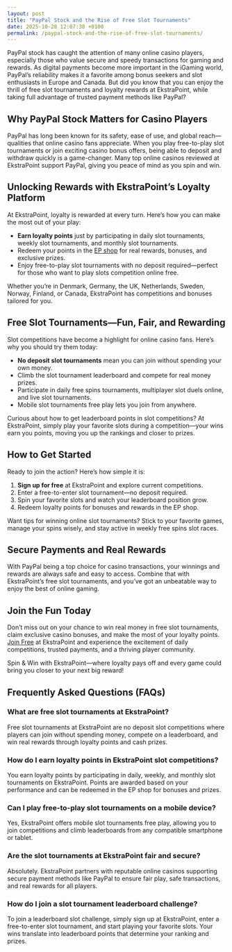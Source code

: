 ```yaml
---
layout: post
title: "PayPal Stock and the Rise of Free Slot Tournaments"
date: 2025-10-28 12:07:38 +0100
permalink: /paypal-stock-and-the-rise-of-free-slot-tournaments/
---
```

PayPal stock has caught the attention of many online casino players, especially those who value secure and speedy transactions for gaming and rewards. As digital payments become more important in the iGaming world, PayPal’s reliability makes it a favorite among bonus seekers and slot enthusiasts in Europe and Canada. But did you know that you can enjoy the thrill of free slot tournaments and loyalty rewards at EkstraPoint, while taking full advantage of trusted payment methods like PayPal?

## Why PayPal Stock Matters for Casino Players

PayPal has long been known for its safety, ease of use, and global reach—qualities that online casino fans appreciate. When you play free-to-play slot tournaments or join exciting casino bonus offers, being able to deposit and withdraw quickly is a game-changer. Many top online casinos reviewed at EkstraPoint support PayPal, giving you peace of mind as you spin and win.

## Unlocking Rewards with EkstraPoint’s Loyalty Platform

At EkstraPoint, loyalty is rewarded at every turn. Here’s how you can make the most out of your play:

- **Earn loyalty points** just by participating in daily slot tournaments, weekly slot tournaments, and monthly slot tournaments.
- Redeem your points in the [EP shop](https://ekstrapoint.com/shop) for real rewards, bonuses, and exclusive prizes.
- Enjoy free-to-play slot tournaments with no deposit required—perfect for those who want to play slots competition online free.

Whether you’re in Denmark, Germany, the UK, Netherlands, Sweden, Norway, Finland, or Canada, EkstraPoint has competitions and bonuses tailored for you.

## Free Slot Tournaments—Fun, Fair, and Rewarding

Slot competitions have become a highlight for online casino fans. Here’s why you should try them today:

- **No deposit slot tournaments** mean you can join without spending your own money.
- Climb the slot tournament leaderboard and compete for real money prizes.
- Participate in daily free spins tournaments, multiplayer slot duels online, and live slot tournaments.
- Mobile slot tournaments free play lets you join from anywhere.

Curious about how to get leaderboard points in slot competitions? At EkstraPoint, simply play your favorite slots during a competition—your wins earn you points, moving you up the rankings and closer to prizes.

## How to Get Started

Ready to join the action? Here’s how simple it is:

1. **Sign up for free** at EkstraPoint and explore current competitions.
2. Enter a free-to-enter slot tournament—no deposit required.
3. Spin your favorite slots and watch your leaderboard position grow.
4. Redeem loyalty points for bonuses and rewards in the EP shop.

Want tips for winning online slot tournaments? Stick to your favorite games, manage your spins wisely, and stay active in weekly free spins slot races.

## Secure Payments and Real Rewards

With PayPal being a top choice for casino transactions, your winnings and rewards are always safe and easy to access. Combine that with EkstraPoint’s free slot tournaments, and you’ve got an unbeatable way to enjoy the best of online gaming.

## Join the Fun Today

Don’t miss out on your chance to win real money in free slot tournaments, claim exclusive casino bonuses, and make the most of your loyalty points. [Join Free](https://ekstrapoint.com/competitions) at EkstraPoint and experience the excitement of daily competitions, trusted payments, and a thriving player community.

Spin & Win with EkstraPoint—where loyalty pays off and every game could bring you closer to your next big reward!

## Frequently Asked Questions (FAQs)

### What are free slot tournaments at EkstraPoint?

Free slot tournaments at EkstraPoint are no deposit slot competitions where players can join without spending money, compete on a leaderboard, and win real rewards through loyalty points and cash prizes.

### How do I earn loyalty points in EkstraPoint slot competitions?

You earn loyalty points by participating in daily, weekly, and monthly slot tournaments on EkstraPoint. Points are awarded based on your performance and can be redeemed in the EP shop for bonuses and prizes.

### Can I play free-to-play slot tournaments on a mobile device?

Yes, EkstraPoint offers mobile slot tournaments free play, allowing you to join competitions and climb leaderboards from any compatible smartphone or tablet.

### Are the slot tournaments at EkstraPoint fair and secure?

Absolutely. EkstraPoint partners with reputable online casinos supporting secure payment methods like PayPal to ensure fair play, safe transactions, and real rewards for all players.

### How do I join a slot tournament leaderboard challenge?

To join a leaderboard slot challenge, simply sign up at EkstraPoint, enter a free-to-enter slot tournament, and start playing your favorite slots. Your wins translate into leaderboard points that determine your ranking and prizes.

<script type="application/ld+json">
{
  "@context": "https://schema.org",
  "@type": "BlogPosting",
  "headline": "PayPal Stock and the Rise of Free Slot Tournaments",
  "description": "Explore how PayPal stock influences online casino players and discover EkstraPoint's free slot tournaments and loyalty rewards tailored for players in Europe and Canada.",
  "author": {
    "@type": "Person",
    "name": "EkstraPoint"
  },
  "publisher": {
    "@type": "Person",
    "name": "EkstraPoint"
  },
  "datePublished": "2024-06-01",
  "mainEntityOfPage": {
    "@type": "WebPage",
    "@id": "https://ekstrapoint.com/blog/paypal-stock-and-the-rise-of-free-slot-tournaments"
  },
  "keywords": "casino bonus, no deposit bonus, free spins, online casino reviews, Ekstrapoint, free to play, free slot tournaments, free slots tournaments, slot competitions, online slot tournaments, free-to-play slot tournaments, slot tournament leaderboard, daily slot tournaments, weekly slot tournaments, monthly slot tournaments, no deposit slot tournament, live slot tournaments, social slot tournaments, free spins tournaments, slot duels competition, leaderboard slot challenge, free slot tournaments win real money, daily free spins tournament, multiplayer slot duels online, free casino slot competitions no entry fee, mobile slot tournaments free play, free slot leaderboard races, loyalty points, play-to-earn, slot tournament cash prize pool, free spins leaderboard competition, real money free slot competitions, free slot competitions with prizes, play slots competition online free, free slot tournament leaderboard ranking, weekly free spins slot races, no deposit leaderboard slots challenge, free to enter slot tournament, what are free slot tournaments, how do slot tournaments work, can you win money in free slot tournaments, how to join slot competitions online, best free slot tournaments today, are mobile slot tournaments legit, what is a slot tournament leaderboard, how to get leaderboard points in slot competitions, do free slot tournaments have cash prizes, tips for winning online slot tournaments",
  "inLanguage": "en",
  "regionServed": ["DK", "DE", "GB", "NL", "SE", "NO", "FI", "CA", "EU"]
}
</script>

<script type="application/ld+json">
{
  "@context": "https://schema.org",
  "@type": "FAQPage",
  "mainEntity": [
    {
      "@type": "Question",
      "name": "What are free slot tournaments at EkstraPoint?",
      "acceptedAnswer": {
        "@type": "Answer",
        "text": "Free slot tournaments at EkstraPoint are no deposit slot competitions where players can join without spending money, compete on a leaderboard, and win real rewards through loyalty points and cash prizes."
      }
    },
    {
      "@type": "Question",
      "name": "How do I earn loyalty points in EkstraPoint slot competitions?",
      "acceptedAnswer": {
        "@type": "Answer",
        "text": "You earn loyalty points by participating in daily, weekly, and monthly slot tournaments on EkstraPoint. Points are awarded based on your performance and can be redeemed in the EP shop for bonuses and prizes."
      }
    },
    {
      "@type": "Question",
      "name": "Can I play free-to-play slot tournaments on a mobile device?",
      "acceptedAnswer": {
        "@type": "Answer",
        "text": "Yes, EkstraPoint offers mobile slot tournaments free play, allowing you to join competitions and climb leaderboards from any compatible smartphone or tablet."
      }
    },
    {
      "@type": "Question",
      "name": "Are the slot tournaments at EkstraPoint fair and secure?",
      "acceptedAnswer": {
        "@type": "Answer",
        "text": "Absolutely. EkstraPoint partners with reputable online casinos supporting secure payment methods like PayPal to ensure fair play, safe transactions, and real rewards for all players."
      }
    },
    {
      "@type": "Question",
      "name": "How do I join a slot tournament leaderboard challenge?",
      "acceptedAnswer": {
        "@type": "Answer",
        "text": "To join a leaderboard slot challenge, simply sign up at EkstraPoint, enter a free-to-enter slot tournament, and start playing your favorite slots. Your wins translate into leaderboard points that determine your ranking and prizes."
      }
    }
  ]
}
</script>